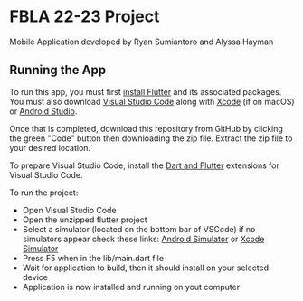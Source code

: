 # FBLA 22-23 Project

Mobile Application developed by Ryan Sumiantoro and Alyssa Hayman

## Running the App

To run this app, you must first [install Flutter](https://docs.flutter.dev/get-started/install) and its associated packages. You must also download [Visual Studio Code](https://code.visualstudio.com/download) along with [Xcode](https://developer.apple.com/xcode/) (if on macOS) or [Android Studio](https://developer.android.com/studio).

Once that is completed, download this repository from GitHub by clicking the green "Code" button then downloading the zip file. Extract the zip file to your desired location.

To prepare Visual Studio Code, install the [Dart and Flutter](https://dartcode.org) extensions for Visual Studio Code.

To run the project:

- Open Visual Studio Code
- Open the unzipped flutter project
- Select a simulator (located on the bottom bar of VSCode) if no simulators appear check these links: [Android Simulator](https://developer.android.com/studio/run/managing-avds) or [Xcode Simulator](https://developer.apple.com/documentation/xcode/installing-additional-simulator-runtimes)
- Press F5 when in the lib/main.dart file
- Wait for application to build, then it should install on your selected device
- Application is now installed and running on yout computer
